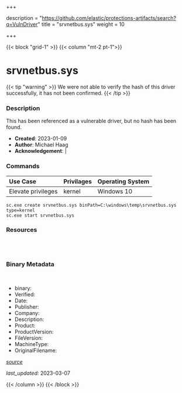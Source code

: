+++

description = "https://github.com/elastic/protections-artifacts/search?q=VulnDriver"
title = "srvnetbus.sys"
weight = 10

+++


{{< block "grid-1" >}}
{{< column "mt-2 pt-1">}}




# srvnetbus.sys 


{{< tip "warning" >}}
We were not able to verify the hash of this driver successfully, it has not been confirmed.
{{< /tip >}}




### Description


This has been referenced as a vulnerable driver, but no hash has been found.


- **Created**: 2023-01-09
- **Author**: Michael Haag
- **Acknowledgement**:  | [](https://twitter.com/)

### Commands

| Use Case | Privilages | Operating System | 
|:---- | ---- | ---- |
| Elevate privileges | kernel | Windows 10 |

```
sc.exe create srvnetbus.sys binPath=C:\windows\temp\srvnetbus.sys type=kernel
sc.exe start srvnetbus.sys
```

### Resources
<br>

<br>


### Binary Metadata
<br>



- binary: 
- Verified: 
- Date: 
- Publisher: 
- Company: 
- Description: 
- Product: 
- ProductVersion: 
- FileVersion: 
- MachineType: 
- OriginalFilename: 

[*source*](https://github.com/magicsword-io/LOLDrivers/tree/main/yaml/srvnetbus.sys.yml)

*last_updated:* 2023-03-07


{{< /column >}}
{{< /block >}}
